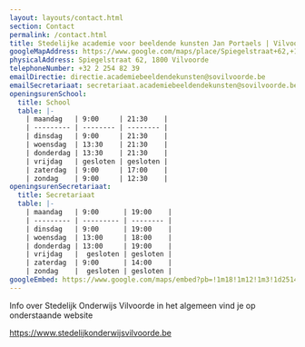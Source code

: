 ```yaml
---
layout: layouts/contact.html
section: Contact
permalink: /contact.html
title: Stedelijke academie voor beeldende kunsten Jan Portaels | Vilvoorde
googleMapAddress: https://www.google.com/maps/place/Spiegelstraat+62,+1800+Vilvoorde/
physicalAddress: Spiegelstraat 62, 1800 Vilvoorde
telephoneNumber: +32 2 254 82 39
emailDirectie: directie.academiebeeldendekunsten@sovilvoorde.be
emailSecretariaat: secretariaat.academiebeeldendekunsten@sovilvoorde.be
openingsurenSchool:
  title: School
  table: |-
    | maandag   | 9:00     | 21:30    |
    | --------- | -------- | -------- |
    | dinsdag   | 9:00     | 21:30    |
    | woensdag  | 13:30    | 21:30    |
    | donderdag | 13:30    | 21:30    |
    | vrijdag   | gesloten | gesloten |
    | zaterdag  | 9:00     | 17:00    |
    | zondag    | 9:00     | 12:30    |
openingsurenSecretariaat:
  title: Secretariaat
  table: |-
    | maandag   | 9:00      | 19:00    |
    | --------- | --------- | -------- |
    | dinsdag   | 9:00      | 19:00    |
    | woensdag  | 13:00     | 18:00    |
    | donderdag | 13:00     | 19:00    |
    | vrijdag   |  gesloten | gesloten |
    | zaterdag  | 9:00      | 14:00    |
    | zondag    |  gesloten | gesloten |
googleEmbed: https://www.google.com/maps/embed?pb=!1m18!1m12!1m3!1d2514.6322351379167!2d4.417528315848299!3d50.930519760537614!2m3!1f0!2f0!3f0!3m2!1i1024!2i768!4f13.1!3m3!1m2!1s0x47c3e800440761f1%3A0xe1b00c2673d8656c!2sSpiegelstraat%2062%2C%201800%20Vilvoorde!5e0!3m2!1snl!2sbe!4v1651680471386!5m2!1snl!2sbe
---
```

I﻿nfo over Stedelijk Onderwijs Vilvoorde in het algemeen vind je op onderstaande website

<https://www.stedelijkonderwijsvilvoorde.be>